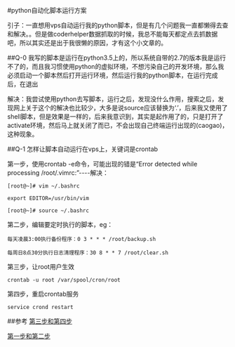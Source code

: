 #python自动化脚本运行方案

引子：一直想用vps自动运行我的python脚本，但是有几个问题我一直都懒得去查和解决。。但是做coderhelper数据抓取的时候，我总不能每天都定点去抓数据吧，所以其实还是出于我很懒的原因，才有这个小文章的。

##Q-0
我写的脚本是运行在python3.5上的，所以系统自带的2.7的版本我是运行不了的，而且我习惯使用python的虚拟环境，不想污染自己的开发环境，那么我必须启动一个脚本然后打开运行环境，然后运行我的python脚本，在运行完成后，在退出

解决：我尝试使用python去写脚本，运行之后，发现没什么作用，搜索之后，发现网上关于这个的解决也比较少，大多是说source应该替换为‘.’，后来我又使用了shell脚本，但是效果是一样的，后来我意识到，其实是起作用了的，只是打开了activate环境，然后马上就关闭了而已，不会出现自己终端运行出现的(caogao)，这种现象。

##Q-1
怎样让脚本自动运行在vps上，关键词是crontab

第一步，使用crontab -e命令，可能出现的错是“Error detected while processing /root/.vimrc:”----解决：


```
[root@~]# vim ~/.bashrc
 
export EDITOR=/usr/bin/vim
  
[root@~]# source ~/.bashrc
```

第二步，编辑要定时执行的脚本，eg：


```
每天凌晨3:00执行备份程序：0 3 * * * /root/backup.sh

每周日8点30分执行日志清理程序：30 8 * * 7 /root/clear.sh

```

第三步，让root用户生效


```
crontab -u root /var/spool/cron/root
```

第四步，重启crontab服务


```
service crond restart

```

##参考
[第三步和第四步](http://blog.csdn.net/a1264716408/article/details/52523645)

[第一步和第二步](https://www.vpser.net/manage/crontab.html)
